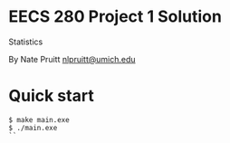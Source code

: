 EECS 280 Project 1 Solution
===========================
Statistics

By Nate Pruitt <nlpruitt@umich.edu>



# Quick start
```console
$ make main.exe
$ ./main.exe
``

